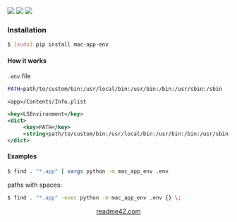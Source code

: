<!--
https://readme42.com
-->


[![](https://img.shields.io/pypi/v/mac-app-env.svg?maxAge=3600)](https://pypi.org/project/mac-app-env/)
[![](https://img.shields.io/badge/License-Unlicense-blue.svg?longCache=True)](https://unlicense.org/)
[![](https://github.com/andrewp-as-is/mac-app-env.py/workflows/tests42/badge.svg)](https://github.com/andrewp-as-is/mac-app-env.py/actions)

### Installation
```bash
$ [sudo] pip install mac-app-env
```

#### How it works
`.env` file
```bash
PATH=path/to/custom/bin:/usr/local/bin:/usr/bin:/bin:/usr/sbin:/sbin
```

`<app>/Contents/Info.plist`
```xml
<key>LSEnvironment</key>
<dict>
     <key>PATH</key>
     <string>path/to/custom/bin:/usr/local/bin:/usr/bin:/bin:/usr/sbin:/sbin</string>
</dict>
```

#### Examples
```bash
$ find . "*.app" | xargs python -m mac_app_env .env
```

paths with spaces:
```bash
$ find . "*.app" -exec python -m mac_app_env .env {} \;
```

<p align="center">
    <a href="https://readme42.com/">readme42.com</a>
</p>